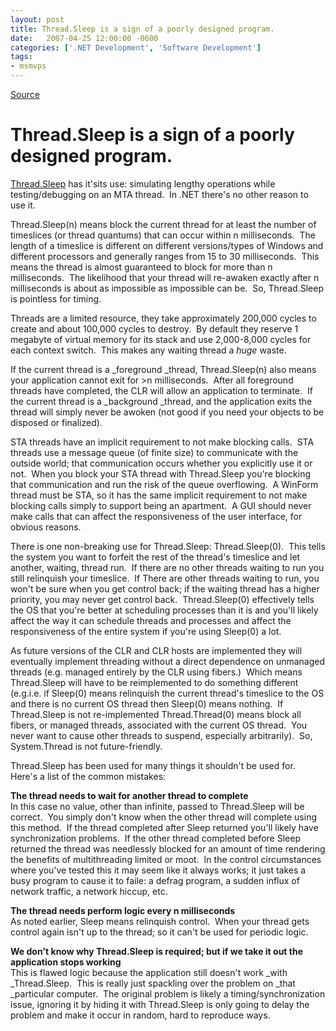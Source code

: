 ```yaml
---
layout: post
title: Thread.Sleep is a sign of a poorly designed program.
date:   2007-04-25 12:00:00 -0600
categories: ['.NET Development', 'Software Development']
tags:
- msmvps
---
```

[Source](http://blogs.msmvps.com/peterritchie/2007/04/26/thread-sleep-is-a-sign-of-a-poorly-designed-program/ "Permalink to Thread.Sleep is a sign of a poorly designed program.")

# Thread.Sleep is a sign of a poorly designed program.

[Thread.Sleep][1] has it'sits use: simulating lengthy operations while testing/debugging on an MTA thread.  In .NET there's no other reason to use it.

Thread.Sleep(n) means block the current thread for at least the number of timeslices (or thread quantums) that can occur within n milliseconds.  The length of a timeslice is different on different versions/types of Windows and different processors and generally ranges from 15 to 30 milliseconds.  This means the thread is almost guaranteed to block for more than n milliseconds.  The likelihood that your thread will re-awaken exactly after n milliseconds is about as impossible as impossible can be.  So, Thread.Sleep is pointless for timing.

Threads are a limited resource, they take approximately 200,000 cycles to create and about 100,000 cycles to destroy.  By default they reserve 1 megabyte of virtual memory for its stack and use 2,000-8,000 cycles for each context switch.  This makes any waiting thread a *huge* waste.

If the current thread is a _foreground _thread, Thread.Sleep(n) also means your application cannot exit for >n milliseconds.  After all foreground threads have completed, the CLR will allow an application to terminate.  If the current thread is a _background _thread, and the application exits the thread will simply never be awoken (not good if you need your objects to be disposed or finalized).

STA threads have an implicit requirement to not make blocking calls.  STA threads use a message queue (of finite size) to communicate with the outside world; that communication occurs whether you explicitly use it or not.  When you block your STA thread with Thread.Sleep you're blocking that communication and run the risk of the queue overflowing.  A WinForm thread must be STA, so it has the same implicit requirement to not make blocking calls simply to support being an apartment.  A GUI should never make calls that can affect the responsiveness of the user interface, for obvious reasons.

There is one non-breaking use for Thread.Sleep: Thread.Sleep(0).  This tells the system you want to forfeit the rest of the thread's timeslice and let another, waiting, thread run.  If there are no other threads waiting to run you still relinquish your timeslice.  If There are other threads waiting to run, you won't be sure when you get control back; if the waiting thread has a higher priority, you may never get control back.  Thread.Sleep(0) effectively tells the OS that you're better at scheduling processes than it is and you'll likely affect the way it can schedule threads and processes and affect the responsiveness of the entire system if you're using Sleep(0) a lot.

As future versions of the CLR and CLR hosts are implemented they will eventually implement threading without a direct dependence on unmanaged threads (e.g. managed entirely by the CLR using fibers.)  Which means Thread.Sleep will have to be reimplemented to do something different (e.g.i.e. if Sleep(0) means relinquish the current thread's timeslice to the OS and there is no current OS thread then Sleep(0) means nothing.  If Thread.Sleep is not re-implemented Thread.Thread(0) means block all fibers, or managed threads, associated with the current OS thread.  You never want to cause other threads to suspend, especially arbitrarily).  So, System.Thread is not future-friendly.

Thread.Sleep has been used for many things it shouldn't be used for.  Here's a list of the common mistakes:

**The thread needs to wait for another thread to complete**  
In this case no value, other than infinite, passed to Thread.Sleep will be correct.  You simply don't know when the other thread will complete using this method.  If the thread completed after Sleep returned you'll likely have synchronization problems.  If the other thread completed before Sleep returned the thread was needlessly blocked for an amount of time rendering the benefits of multithreading limited or moot.  In the control circumstances where you've tested this it may seem like it always works; it just takes a busy program to cause it to faile: a defrag program, a sudden influx of network traffic, a network hiccup, etc.

**The thread needs perform logic every n milliseconds**  
As noted earlier, Sleep means relinquish control.  When your thread gets control again isn't up to the thread; so it can't be used for periodic logic.

**We don't know why Thread.Sleep is required; but if we take it out the application stops working**  
This is flawed logic because the application still doesn't work _with _Thread.Sleep.  This is really just spackling over the problem on _that _particular computer.  The original problem is likely a timing/synchronization issue, ignoring it by hiding it with Thread.Sleep is only going to delay the problem and make it occur in random, hard to reproduce ways.

[1]: http://msdn2.microsoft.com/en-us/library/system.threading.thread.sleep(vs.80).aspx

